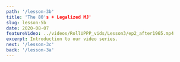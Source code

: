 ```yaml
---
path: '/lesson-3b'
title: 'The 80's + Legalized MJ'
slug: lesson-5b
date: 2020-08-07
featureVideo: ../videos/RollUPPP_vids/Lesson3/ep2_after1965.mp4
excerpt: Introduction to our video series.
next: '/lesson-3c'
back: '/lesson-3a'
---
```

